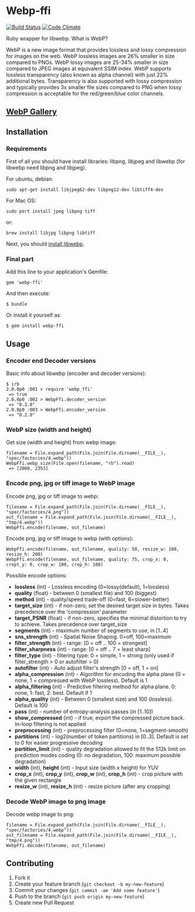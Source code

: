 # Webp-ffi

[![Build Status](https://travis-ci.org/le0pard/webp-ffi.png)](https://travis-ci.org/le0pard/webp-ffi) 
[![Code Climate](https://codeclimate.com/github/le0pard/webp-ffi.png)](https://codeclimate.com/github/le0pard/webp-ffi)

Ruby wrapper for libwebp. What is WebP?

WebP is a new image format that provides lossless and lossy compression for images on the web. WebP lossless images are 26% smaller in size compared to PNGs. WebP lossy images are 25-34% smaller in size compared to JPEG images at equivalent SSIM index. WebP supports lossless transparency (also known as alpha channel) with just 22% additional bytes. Transparency is also supported with lossy compression and typically provides 3x smaller file sizes compared to PNG when lossy compression is acceptable for the red/green/blue color channels.

## [WebP Gallery](https://developers.google.com/speed/webp/gallery)

## Installation

### Requirements

First of all you should have install libraries: libpng, libjpeg and libwebp (for libwebp need libpng and libjpeg).

For ubuntu, debian:

    sudo apt-get install libjpeg62-dev libpng12-dev libtiff4-dev
    
For Mac OS:

    sudo port install jpeg libpng tiff
    
or:

    brew install libjpg libpng libtiff
    
Next, you should [install libwebp](https://developers.google.com/speed/webp/docs/compiling).

### Final part

Add this line to your application's Gemfile:

    gem 'webp-ffi'

And then execute:

    $ bundle

Or install it yourself as:

    $ gem install webp-ffi

## Usage

### Encoder end Decoder versions

Basic info about libwebp (encoder and decoder versions):

    $ irb
    2.0.0p0 :001 > require 'webp_ffi'
     => true 
    2.0.0p0 :002 > WebpFfi.decoder_version
     => "0.2.0" 
    2.0.0p0 :003 > WebpFfi.encoder_version
     => "0.2.0"

### WebP size (width and height)
     
Get size (width and height) from webp image:

    filename = File.expand_path(File.join(File.dirname(__FILE__), "spec/factories/4.webp"))
    WebpFfi.webp_size(File.open(filename, "rb").read)
     => [2000, 2353]
    
### Encode png, jpg or tiff image to WebP image

Encode png, jpg or tiff image to webp:

    filename = File.expand_path(File.join(File.dirname(__FILE__), "spec/factories/4.png"))
    out_filename = File.expand_path(File.join(File.dirname(__FILE__), "tmp/4.webp"))
    WebpFfi.encode(filename, out_filename)
     
Encode png, jpg or tiff image to webp (with options):

    WebpFfi.encode(filename, out_filename, quality: 50, resize_w: 100, resize_h: 200)
    WebpFfi.encode(filename, out_filename, quality: 75, crop_x: 0, cropt_y: 0, crop_w: 100, crop_h: 100)
    
Possible encode options:

 * **lossless** (int) - Lossless encoding (0=lossy(default), 1=lossless)
 * **quality** (float) - between 0 (smallest file) and 100 (biggest)
 * **method** (int) - quality/speed trade-off (0=fast, 6=slower-better)
 * **target\_size** (int) - if non-zero, set the desired target size in bytes. Takes precedence over the 'compression' parameter
 * **target\_PSNR** (float) - if non-zero, specifies the minimal distortion to try to achieve. Takes precedence over target\_size
 * **segments** (int) - maximum number of segments to use, in [1..4]
 * **sns_strength** (int) - Spatial Noise Shaping. 0=off, 100=maximum
 * **filter\_strength** (int) - range: [0 = off .. 100 = strongest]
 * **filter\_sharpness** (int) - range: [0 = off .. 7 = least sharp]
 * **filter\_type** (int) - filtering type: 0 = simple, 1 = strong (only used if filter\_strength > 0 or autofilter > 0)
 * **autofilter** (int) - Auto adjust filter's strength [0 = off, 1 = on]
 * **alpha\_compression** (int) - Algorithm for encoding the alpha plane (0 = none, 1 = compressed with WebP lossless). Default is 1
 * **alpha\_filtering** (int) - Predictive filtering method for alpha plane. 0: none, 1: fast, 2: best. Default if 1
 * **alpha\_quality** (int) - Between 0 (smallest size) and 100 (lossless). Default is 100
 * **pass** (int) - number of entropy-analysis passes (in [1..10])
 * **show\_compressed** (int) - if true, export the compressed picture back. In-loop filtering is not applied
 * **preprocessing** (int) - preprocessing filter (0=none, 1=segment-smooth)
 * **partitions** (int) - log2(number of token partitions) in [0..3]. Default is set to 0 for easier progressive decoding
 * **partition\_limit** (int) - quality degradation allowed to fit the 512k limit on prediction modes coding (0: no degradation, 100: maximum possible degradation)
 * **width** (int), **height** (int) - Input size (width x height) for YUV
 * **crop\_x** (int), **crop\_y** (int), **crop\_w** (int), **crop\_h** (int) - crop picture with the given rectangle
 * **resize\_w** (int), **resize\_h** (int) - resize picture (after any cropping)
 
### Decode WebP image to png image

Decode webp image to png:

    filename = File.expand_path(File.join(File.dirname(__FILE__), "spec/factories/4.webp"))
    out_filename = File.expand_path(File.join(File.dirname(__FILE__), "tmp/4.png"))
    WebpFfi.decode(filename, out_filename)

## Contributing

1. Fork it
2. Create your feature branch (`git checkout -b my-new-feature`)
3. Commit your changes (`git commit -am 'Add some feature'`)
4. Push to the branch (`git push origin my-new-feature`)
5. Create new Pull Request
